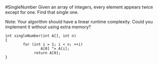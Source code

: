 #SingleNumber
Given an array of integers, every element appears twice except for one. Find that single one.

Note:
Your algorithm should have a linear runtime complexity. Could you implement it without using extra memory?

```
int singleNumber(int A[], int n)
{
        for (int i = 1; i < n; ++i)
                A[0] ^= A[i];
             return A[0];
}
```